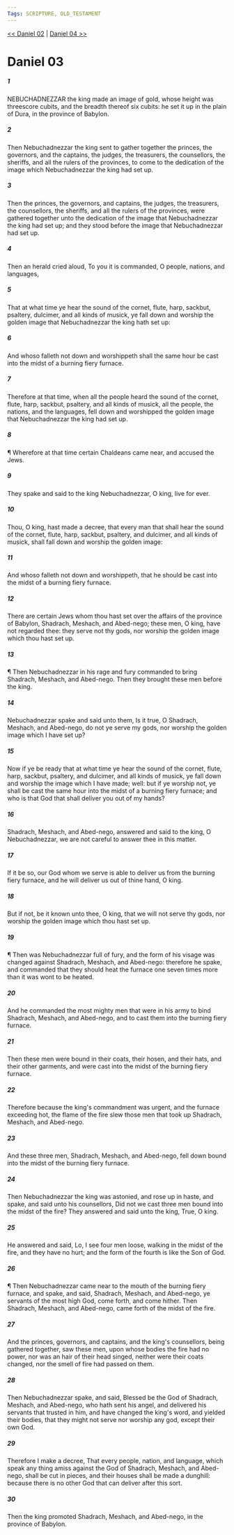 ```yaml
---
Tags: SCRIPTURE, OLD_TESTAMENT
---
```


[<< Daniel 02](OLD_TESTAMENT/27_Daniel/Daniel_02.md) | [Daniel 04 >>](OLD_TESTAMENT/27_Daniel/Daniel_04.md)

# Daniel 03

##### 1
 NEBUCHADNEZZAR the king made an image of gold, whose height was threescore cubits, and the breadth thereof six cubits: he set it up in the plain of Dura, in the province of Babylon.
##### 2
 Then Nebuchadnezzar the king sent to gather together the princes, the governors, and the captains, the judges, the treasurers, the counsellors, the sheriffs, and all the rulers of the provinces, to come to the dedication of the image which Nebuchadnezzar the king had set up.
##### 3
 Then the princes, the governors, and captains, the judges, the treasurers, the counsellors, the sheriffs, and all the rulers of the provinces, were gathered together unto the dedication of the image that Nebuchadnezzar the king had set up; and they stood before the image that Nebuchadnezzar had set up.
##### 4
 Then an herald cried aloud, To you it is commanded, O people, nations, and languages,
##### 5
 That at what time ye hear the sound of the cornet, flute, harp, sackbut, psaltery, dulcimer, and all kinds of musick, ye fall down and worship the golden image that Nebuchadnezzar the king hath set up:
##### 6
 And whoso falleth not down and worshippeth shall the same hour be cast into the midst of a burning fiery furnace.
##### 7
 Therefore at that time, when all the people heard the sound of the cornet, flute, harp, sackbut, psaltery, and all kinds of musick, all the people, the nations, and the languages, fell down and worshipped the golden image that Nebuchadnezzar the king had set up.
##### 8
 ¶ Wherefore at that time certain Chaldeans came near, and accused the Jews.
##### 9
 They spake and said to the king Nebuchadnezzar, O king, live for ever.
##### 10
 Thou, O king, hast made a decree, that every man that shall hear the sound of the cornet, flute, harp, sackbut, psaltery, and dulcimer, and all kinds of musick, shall fall down and worship the golden image:
##### 11
 And whoso falleth not down and worshippeth, that he should be cast into the midst of a burning fiery furnace.
##### 12
 There are certain Jews whom thou hast set over the affairs of the province of Babylon, Shadrach, Meshach, and Abed-nego; these men, O king, have not regarded thee: they serve not thy gods, nor worship the golden image which thou hast set up.
##### 13
 ¶ Then Nebuchadnezzar in his rage and fury commanded to bring Shadrach, Meshach, and Abed-nego.  Then they brought these men before the king.
##### 14
 Nebuchadnezzar spake and said unto them, Is it true, O Shadrach, Meshach, and Abed-nego, do not ye serve my gods, nor worship the golden image which I have set up?
##### 15
 Now if ye be ready that at what time ye hear the sound of the cornet, flute, harp, sackbut, psaltery, and dulcimer, and all kinds of musick, ye fall down and worship the image which I have made; well: but if ye worship not, ye shall be cast the same hour into the midst of a burning fiery furnace; and who is that God that shall deliver you out of my hands?
##### 16
 Shadrach, Meshach, and Abed-nego, answered and said to the king, O Nebuchadnezzar, we are not careful to answer thee in this matter.
##### 17
 If it be so, our God whom we serve is able to deliver us from the burning fiery furnace, and he will deliver us out of thine hand, O king.
##### 18
 But if not, be it known unto thee, O king, that we will not serve thy gods, nor worship the golden image which thou hast set up.
##### 19
 ¶ Then was Nebuchadnezzar full of fury, and the form of his visage was changed against Shadrach, Meshach, and Abed-nego: therefore he spake, and commanded that they should heat the furnace one seven times more than it was wont to be heated.
##### 20
 And he commanded the most mighty men that were in his army to bind Shadrach, Meshach, and Abed-nego, and to cast them into the burning fiery furnace.
##### 21
 Then these men were bound in their coats, their hosen, and their hats, and their other garments, and were cast into the midst of the burning fiery furnace.
##### 22
 Therefore because the king's commandment was urgent, and the furnace exceeding hot, the flame of the fire slew those men that took up Shadrach, Meshach, and Abed-nego.
##### 23
 And these three men, Shadrach, Meshach, and Abed-nego, fell down bound into the midst of the burning fiery furnace.
##### 24
 Then Nebuchadnezzar the king was astonied, and rose up in haste, and spake, and said unto his counsellors, Did not we cast three men bound into the midst of the fire?  They answered and said unto the king, True, O king.
##### 25
 He answered and said, Lo, I see four men loose, walking in the midst of the fire, and they have no hurt; and the form of the fourth is like the Son of God.
##### 26
 ¶ Then Nebuchadnezzar came near to the mouth of the burning fiery furnace, and spake, and said, Shadrach, Meshach, and Abed-nego, ye servants of the most high God, come forth, and come hither.  Then Shadrach, Meshach, and Abed-nego, came forth of the midst of the fire.
##### 27
 And the princes, governors, and captains, and the king's counsellors, being gathered together, saw these men, upon whose bodies the fire had no power, nor was an hair of their head singed, neither were their coats changed, nor the smell of fire had passed on them.
##### 28
 Then Nebuchadnezzar spake, and said, Blessed be the God of Shadrach, Meshach, and Abed-nego, who hath sent his angel, and delivered his servants that trusted in him, and have changed the king's word, and yielded their bodies, that they might not serve nor worship any god, except their own God.
##### 29
 Therefore I make a decree, That every people, nation, and language, which speak any thing amiss against the God of Shadrach, Meshach, and Abed-nego, shall be cut in pieces, and their houses shall be made a dunghill: because there is no other God that can deliver after this sort.
##### 30
 Then the king promoted Shadrach, Meshach, and Abed-nego, in the province of Babylon.
